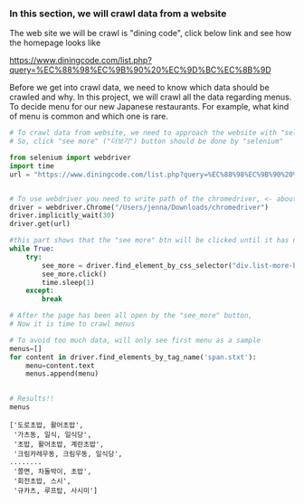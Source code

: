 ### In this section, we will crawl data from a website


The web site we will be crawl is "dining code", click below link and see how the homepage looks like

https://www.diningcode.com/list.php?query=%EC%88%98%EC%9B%90%20%EC%9D%BC%EC%8B%9D

 Before we get into crawl data, we need to know which data should be crawled and why.
 In this project, we will crawl all the data regarding menus. To decide menu for our new Japanese restaurants. 
 For example, what kind of menu is common and which one is rare. 


```python
# To crawl data from website, we need to approach the website with "selenium", becuase we need all page's data, not one page. 
# So, click "see more" ("더보기") button should be done by "selenium"

from selenium import webdriver
import time
url = "https://www.diningcode.com/list.php?query=%EC%88%98%EC%9B%90%20%EC%9D%BC%EC%8B%9D"


# To use webdriver you need to write path of the chromedriver, <- about this chromedriver, will make other post :)
driver = webdriver.Chrome("/Users/jenna/Downloads/chromedriver")
driver.implicitly_wait(30)
driver.get(url)

#this part shows that the "see more" btn will be clicked until it has no more "see more" button
while True:
    try:
        see_more = driver.find_element_by_css_selector("div.list-more-btn")
        see_more.click()
        time.sleep(1)
    except:
        break

# After the page has been all open by the "see_more" button, 
# Now it is time to crawl menus

# To avoid too much data, will only see first menu as a sample
menus=[]
for content in driver.find_elements_by_tag_name('span.stxt'):
    menu=content.text
    menus.append(menu)
    

```


```python
# Results!!
menus
```


    ['도로초밥, 활어초밥',
     '가츠동, 일식, 일식당',
     '초밥, 활어초밥, 계란초밥',
     '크림카레우동, 크림우동, 일식당',
    ........
     '쫄면, 차돌박이, 초밥',
     '회전초밥, 스시',
     '규카츠, 루프탑, 사시미']

